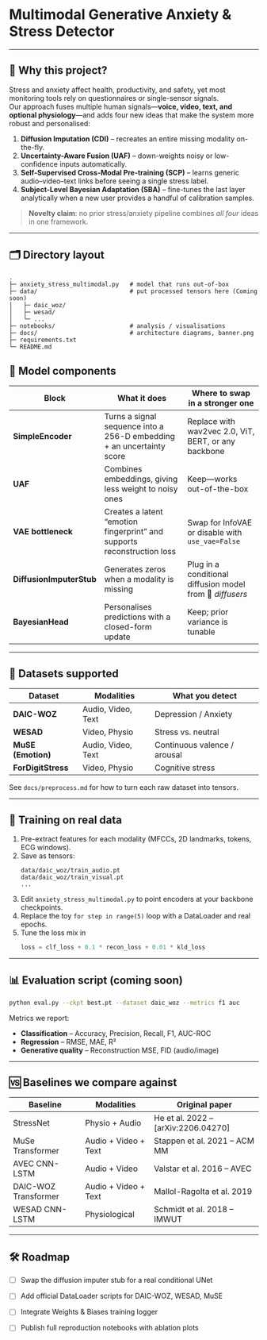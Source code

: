 # Multimodal Generative Anxiety & Stress Detector  


---

## 🌟 Why this project?

Stress and anxiety affect health, productivity, and safety, yet most monitoring tools rely on questionnaires or single-sensor signals.  
Our approach fuses multiple human signals—**voice, video, text, and optional physiology**—and adds four new ideas that make the system more robust and personalised:

1. **Diffusion Imputation (CDI)** – recreates an entire missing modality on-the-fly.  
2. **Uncertainty-Aware Fusion (UAF)** – down-weights noisy or low-confidence inputs automatically.  
3. **Self-Supervised Cross-Modal Pre-training (SCP)** – learns generic audio–video–text links before seeing a single stress label.  
4. **Subject-Level Bayesian Adaptation (SBA)** – fine-tunes the last layer analytically when a new user provides a handful of calibration samples.

> **Novelty claim**: no prior stress/anxiety pipeline combines *all four* ideas in one framework.

---

## 🗂 Directory layout

```
.
├─ anxiety_stress_multimodal.py   # model that runs out-of-box
├─ data/                          # put processed tensors here (Coming soon)
│   ├─ daic_woz/
│   ├─ wesad/
│   └─ ...
├─ notebooks/                     # analysis / visualisations 
├─ docs/                          # architecture diagrams, banner.png
├─ requirements.txt
└─ README.md                      
```



## 🧩 Model components 

| Block | What it does | Where to swap in a stronger one |
|-------|--------------|---------------------------------|
| **SimpleEncoder** | Turns a signal sequence into a 256-D embedding + an uncertainty score | Replace with wav2vec 2.0, ViT, BERT, or any backbone |
| **UAF** | Combines embeddings, giving less weight to noisy ones | Keep—works out-of-the-box |
| **VAE bottleneck** | Creates a latent “emotion fingerprint” and supports reconstruction loss | Swap for InfoVAE or disable with `use_vae=False` |
| **DiffusionImputerStub** | Generates zeros when a modality is missing | Plug in a conditional diffusion model from 🤗 *diffusers* |
| **BayesianHead** | Personalises predictions with a closed-form update | Keep; prior variance is tunable |

---

## 🔬 Datasets supported

| Dataset | Modalities | What you detect |
|---------|------------|-----------------|
| **DAIC-WOZ**          | Audio, Video, Text | Depression / Anxiety |
| **WESAD**             | Video, Physio      | Stress vs. neutral   |
| **MuSE (Emotion)**    | Audio, Video, Text | Continuous valence / arousal |
| **ForDigitStress**    | Video, Physio      | Cognitive stress     |

See `docs/preprocess.md` for how to turn each raw dataset into tensors.

---

## 🏃 Training on real data

1. Pre-extract features for each modality (MFCCs, 2D landmarks, tokens, ECG windows).  
2. Save as tensors:
   ```
   data/daic_woz/train_audio.pt
   data/daic_woz/train_visual.pt
   ...
   ```
3. Edit `anxiety_stress_multimodal.py` to point encoders at your backbone checkpoints.  
4. Replace the toy `for step in range(5)` loop with a DataLoader and real epochs.  
5. Tune the loss mix in  
   ```python
   loss = clf_loss + 0.1 * recon_loss + 0.01 * kld_loss
   ```

---

## 📊 Evaluation script (coming soon)

```bash
python eval.py --ckpt best.pt --dataset daic_woz --metrics f1 auc
```

Metrics we report:

- **Classification** – Accuracy, Precision, Recall, F1, AUC-ROC  
- **Regression** – RMSE, MAE, R²  
- **Generative quality** – Reconstruction MSE, FID (audio/image)

---

## 🆚 Baselines we compare against

| Baseline | Modalities | Original paper |
|----------|------------|----------------|
| StressNet | Physio + Audio | He et al. 2022 – [arXiv:2206.04270] |
| MuSe Transformer | Audio + Video + Text | Stappen et al. 2021 – ACM MM |
| AVEC CNN-LSTM | Audio + Video | Valstar et al. 2016 – AVEC |
| DAIC-WOZ Transformer | Audio + Video + Text | Mallol-Ragolta et al. 2019 |
| WESAD CNN-LSTM | Physiological | Schmidt et al. 2018 – IMWUT |

---


## 🛠 Roadmap

- [ ] Swap the diffusion imputer stub for a real conditional UNet  
- [ ] Add official DataLoader scripts for DAIC-WOZ, WESAD, MuSE  
- [ ] Integrate Weights & Biases training logger  
- [ ] Publish full reproduction notebooks with ablation plots


